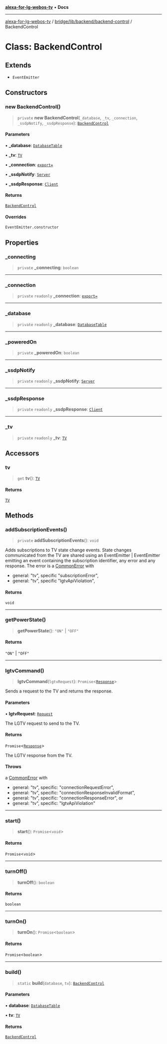 [**alexa-for-lg-webos-tv**](../../../../../README.md) • **Docs**

***

[alexa-for-lg-webos-tv](../../../../../modules.md) / [bridge/lib/backend/backend-control](../README.md) / BackendControl

# Class: BackendControl

## Extends

- `EventEmitter`

## Constructors

### new BackendControl()

> `private` **new BackendControl**(`_database`, `_tv`, `_connection`, `_ssdpNotify`, `_ssdpResponse`): [`BackendControl`](BackendControl.md)

#### Parameters

• **\_database**: [`DatabaseTable`](../../../database/classes/DatabaseTable.md)

• **\_tv**: [`TV`](../../tv/interfaces/TV.md)

• **\_connection**: [`export=`](../../../../types/lgtv2/classes/export=.md)

• **\_ssdpNotify**: [`Server`](../../../../types/node-ssdp/classes/Server.md)

• **\_ssdpResponse**: [`Client`](../../../../types/node-ssdp/classes/Client.md)

#### Returns

[`BackendControl`](BackendControl.md)

#### Overrides

`EventEmitter.constructor`

## Properties

### \_connecting

> `private` **\_connecting**: `boolean`

***

### \_connection

> `private` `readonly` **\_connection**: [`export=`](../../../../types/lgtv2/classes/export=.md)

***

### \_database

> `private` `readonly` **\_database**: [`DatabaseTable`](../../../database/classes/DatabaseTable.md)

***

### \_poweredOn

> `private` **\_poweredOn**: `boolean`

***

### \_ssdpNotify

> `private` `readonly` **\_ssdpNotify**: [`Server`](../../../../types/node-ssdp/classes/Server.md)

***

### \_ssdpResponse

> `private` `readonly` **\_ssdpResponse**: [`Client`](../../../../types/node-ssdp/classes/Client.md)

***

### \_tv

> `private` `readonly` **\_tv**: [`TV`](../../tv/interfaces/TV.md)

## Accessors

### tv

> `get` **tv**(): [`TV`](../../tv/interfaces/TV.md)

#### Returns

[`TV`](../../tv/interfaces/TV.md)

## Methods

### addSubscriptionEvents()

> `private` **addSubscriptionEvents**(): `void`

Adds subscriptions to TV state change events. State changes communicated
from the TV are shared using an EventEmitter | EventEmitter
emitting an event containing the subscription identifier, any error and any
response. The error is a [CommonError](../../../../../common/error/classes/CommonError.md)
with

- general: "tv", specific "subscriptionError",
- general: "tv", specific "lgtvApiViolation",

#### Returns

`void`

***

### getPowerState()

> **getPowerState**(): `"ON"` \| `"OFF"`

#### Returns

`"ON"` \| `"OFF"`

***

### lgtvCommand()

> **lgtvCommand**(`lgtvRequest`): `Promise`\<[`Response`](../../../../types/lgtv2/namespaces/export=/interfaces/Response.md)\>

Sends a request to the TV and returns the response.

#### Parameters

• **lgtvRequest**: [`Request`](../../../../types/lgtv2/namespaces/export=/interfaces/Request.md)

The LGTV request to send to the TV.

#### Returns

`Promise`\<[`Response`](../../../../types/lgtv2/namespaces/export=/interfaces/Response.md)\>

The LGTV response from the TV.

#### Throws

a [CommonError](../../../../../common/error/classes/CommonError.md) with

- general: "tv", specific: "connectionRequestError",
- general: "tv", specific: "connectionResponseInvalidFormat",
- general: "tv", specific: "connectionResponseError", or
- general: "tv", specific: "lgtvApiViolation"

***

### start()

> **start**(): `Promise`\<`void`\>

#### Returns

`Promise`\<`void`\>

***

### turnOff()

> **turnOff**(): `boolean`

#### Returns

`boolean`

***

### turnOn()

> **turnOn**(): `Promise`\<`boolean`\>

#### Returns

`Promise`\<`boolean`\>

***

### build()

> `static` **build**(`database`, `tv`): [`BackendControl`](BackendControl.md)

#### Parameters

• **database**: [`DatabaseTable`](../../../database/classes/DatabaseTable.md)

• **tv**: [`TV`](../../tv/interfaces/TV.md)

#### Returns

[`BackendControl`](BackendControl.md)
